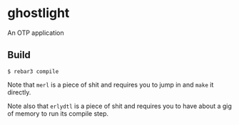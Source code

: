 ghostlight
=====

An OTP application

Build
-----

    $ rebar3 compile

Note that `merl` is a piece of shit and requires you to jump in and `make` it
directly.

Note also that `erlydtl` is a piece of shit and requires you to have about a gig
of memory to run its compile step.
